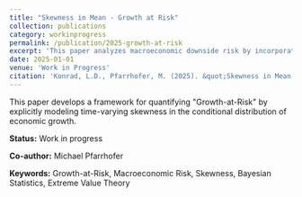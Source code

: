 ```yaml
---
title: "Skewness in Mean - Growth at Risk"
collection: publications
category: workinprogress
permalink: /publication/2025-growth-at-risk
excerpt: 'This paper analyzes macroeconomic downside risk by incorporating conditional skewness into growth forecasting models.'
date: 2025-01-01
venue: 'Work in Progress'
citation: 'Konrad, L.D., Pfarrhofer, M. (2025). &quot;Skewness in Mean - Growth at Risk.&quot; <i>Working Paper</i>.'
---
```


This paper develops a framework for quantifying "Growth-at-Risk" by explicitly modeling time-varying skewness in the conditional distribution of economic growth.

**Status:** Work in progress

**Co-author:** Michael Pfarrhofer

**Keywords:** Growth-at-Risk, Macroeconomic Risk, Skewness, Bayesian Statistics, Extreme Value Theory
